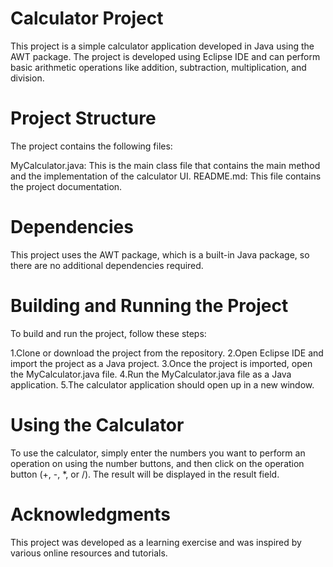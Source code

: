 # Calculator Project
This project is a simple calculator application developed in Java using the AWT package. The project is developed using Eclipse IDE and can perform basic arithmetic operations like addition, subtraction, multiplication, and division.

# Project Structure
The project contains the following files:

MyCalculator.java: This is the main class file that contains the main method and the implementation of the calculator UI.
README.md: This file contains the project documentation.
# Dependencies
This project uses the AWT package, which is a built-in Java package, so there are no additional dependencies required.

# Building and Running the Project
To build and run the project, follow these steps:

1.Clone or download the project from the repository. 
2.Open Eclipse IDE and import the project as a Java project.
3.Once the project is imported, open the MyCalculator.java file.
4.Run the MyCalculator.java file as a Java application.
5.The calculator application should open up in a new window.
# Using the Calculator
To use the calculator, simply enter the numbers you want to perform an operation on using the number buttons, and then click on the operation button (+, -, *, or /). The result will be displayed in the result field.

# Acknowledgments
This project was developed as a learning exercise and was inspired by various online resources and tutorials.

